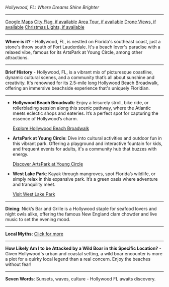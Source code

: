 *Hollywood, FL: Where Dreams Shine Brighter*

---

[Google Maps](https://www.google.com/maps/place/Hollywood,+FL/data=!3m1!1e3)
[City Flag, if available](https://www.google.com/search?tbm=isch&q=Hollywood+FL+Flag+Picture)
[Area Tour, if available](https://www.youtube.com/results?search_query=Hollywood+FL+4k+tour)
[Drone Views, if available](https://www.youtube.com/results?search_query=Hollywood+FL+4k+drone)
[Christmas Lights, if available](https://www.youtube.com/results?search_query=Hollywood+FL+christmas+lights)

---

**Where is it?** - Hollywood, FL, is nestled on Florida's southeast coast, just a stone's throw south of Fort Lauderdale. It's a beach lover's paradise with a relaxed vibe, famous for its ArtsPark at Young Circle, among other attractions.

---

**Brief History** - Hollywood, FL, is a vibrant mix of picturesque coastline, dynamic cultural scenes, and a community that’s all about sunshine and creativity. It's renowned for its 2.5-mile long Hollywood Beach Broadwalk, offering an immersive beachside experience that's uniquely Floridian.

---

- **Hollywood Beach Broadwalk**: Enjoy a leisurely stroll, bike ride, or rollerblading session along this scenic pathway, where the Atlantic meets eclectic shops and eateries. It’s a perfect spot for capturing the essence of Hollywood’s charm.

  [Explore Hollywood Beach Broadwalk](https://www.youtube.com/results?search_query=Hollywood+FL+Hollywood+Beach+Broadwalk)

- **ArtsPark at Young Circle**: Dive into cultural activities and outdoor fun in this vibrant park. Offering a playground and interactive fountain for kids, and frequent events for adults, it's a community hub that buzzes with energy.

  [Discover ArtsPark at Young Circle](https://www.youtube.com/results?search_query=Hollywood+FL+ArtsPark+at+Young+Circle)

- **West Lake Park**: Kayak through mangroves, spot Florida’s wildlife, or simply relax in this expansive park. It’s a green oasis where adventure and tranquility meet.

  [Visit West Lake Park](https://www.youtube.com/results?search_query=Hollywood+FL+West+Lake+Park)

---

**Dining**: Nick’s Bar and Grille is a Hollywood staple for seafood lovers and night owls alike, offering the famous New England clam chowder and live music to set the evening mood.

---

**Local Myths**: [Click for more](https://www.google.com/search?q=Hollywood+FL+local+myths)

---

**How Likely Am I to be Attacked by a Wild Boar in this Specific Location?** - Given Hollywood's urban and coastal setting, a wild boar encounter is more a plot for a quirky local legend than a real concern. Enjoy the beaches without fear!

---

**Seven Words**: Sunsets, waves, culture - Hollywood FL awaits discovery.